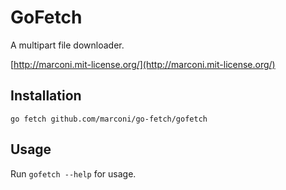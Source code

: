 GoFetch
=======

A multipart file downloader.

[http://marconi.mit-license.org/](http://marconi.mit-license.org/)


Installation
------------

`go fetch github.com/marconi/go-fetch/gofetch`

Usage
-----

Run `gofetch --help` for usage.
